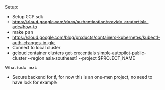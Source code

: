 Setup:
- Setup GCP sdk
- https://cloud.google.com/docs/authentication/provide-credentials-adc#how-to
- make plan
- https://cloud.google.com/blog/products/containers-kubernetes/kubectl-auth-changes-in-gke 
- Connect to local cluster
- gcloud container clusters get-credentials simple-autopilot-public-cluster --region asia-southeast1 --project $PROJECT_NAME

What todo next:
- Secure backend for tf, for now this is an one-men project, no need to have lock for example